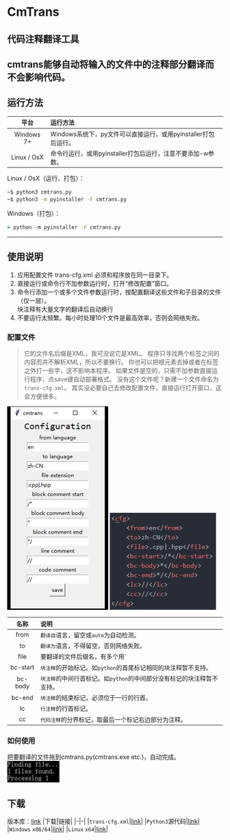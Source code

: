 # CmTrans
## 代码注释翻译工具
**cmtrans能够自动将输入的文件中的注释部分翻译而不会影响代码。**    
------
## 运行方法
|平台|运行方法|
|:-----:|:------|
|Windows 7+|Windows系统下，py文件可以直接运行，或用pyinstaller打包后运行。|
|Linux / OsX|命令行运行，或用pyinstaller打包后运行，注意不要添加-w参数。|

Linux / OsX（运行、打包）：  
``` bash
~$ python3 cmtrans.py
~$ python3 -m pyinstaller -F cmtrans.py
```
Windows（打包）：  
``` bat
> python -m pyinstaller -F cmtrans.py
```
------
## 使用说明
1. 应用配置文件 trans-cfg.xml 必须和程序放在同一目录下。  
2. 直接运行或命令行不加参数运行时，打开“修改配置”窗口。  
3. 命令行添加一个或多个文件参数运行时，按配置翻译这些文件和子目录的文件（仅一层）。  
块注释有大量文字的翻译后自动换行  
5. 不要运行太频繁。每小时处理10个文件是最高效率，否则会网络失败。  

### 配置文件
>它的文件名后缀是XML，我可没说它是XML。
>程序只寻找两个标签之间的内容而并不解析XML，所以不要换行。
>你也可以把根元素去掉或者在标签之外打一些字，这不影响本程序。
>如果文件是空的，只需不加参数直接运行程序，点save键自动部署格式。
>没有这个文件呢？新建一个文件命名为`trans-cfg.xml`。
>其实没必要自己去修改配置文件，直接运行打开窗口，这会方便很多。

![“修改配置”窗口](1.jpg) ![trans-cfg.xml](2.jpg)

|名称|说明|
|:-:|:-|
|from|`翻译自`语言，留空或`auto`为自动检测。|
|to|`翻译为`语言，不得留空，否则网络失败。|
|file|要翻译的文件后缀名，有多个用`|`隔开，不要空格，程序只会翻译这些后缀的文件。|
|bc-start|`块注释`的开始标记。如`python`的首尾标记相同的块注释暂不支持。|
|bc-body|`块注释`的中间行首标记。如`python`的中间部分没有标记的块注释暂不支持。|
|bc-end|`块注释`的结束标记，必须位于一行的行首。|
|lc|`行注释`的行首标记。|
|cc|`代码注释`的分界标记，取最后一个标记右边部分为注释。|

### 如何使用
把要翻译的文件拖到cmtrans.py(cmtrans.exe etc.)，自动完成。
![运行](3.jpg)

## 下载
版本库：[link](https://github.com/DarthJesusYan/-cmtrans)
|下载|链接|
|-|-|
|`trans-cfg.xml`|[link](./trans-cfg.xml)|
|`Python3`源代码|[link](./cmtrans.py)|
|`Windows` `x86/64`|[link](./cmtrans.exe)|
|`Linux` `x64`|[link](./cmtrans)|
